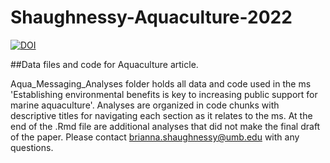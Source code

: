 # Shaughnessy-Aquaculture-2022
[![DOI](https://zenodo.org/badge/446994414.svg)](https://zenodo.org/badge/latestdoi/446994414)

##Data files and code for Aquaculture article.

Aqua_Messaging_Analyses folder holds all data and code used in the ms 'Establishing environmental benefits is key to increasing public support for marine aquaculture'. Analyses are organized in code chunks with descriptive titles for navigating each section as it relates to the ms. At the end of the .Rmd file are additional analyses that did not make the final draft of the paper. Please contact brianna.shaughnessy@umb.edu with any questions.
